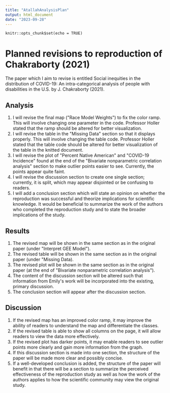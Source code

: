 ```yaml
---
title: "AtallahAnalysisPlan"
output: html_document
date: "2023-09-28"
---
```


```{r setup, include=FALSE}
knitr::opts_chunk$set(echo = TRUE)
```

# Planned revisions to reproduction of Chakraborty (2021)
The paper which I aim to revise is entitled Social inequities in the distribution of COVID-19: An intra-categorical analysis of people with disabilities in the U.S. by J. Chakraborty (2021).  

## Analysis
1. I will revise the final map ("Race Model Weights") to fix the color ramp. This will involve changing one parameter in the code. Professor Holler stated that the ramp should be altered for better visualization.
2. I will revise the table in the "Missing Data" section so that it displays properly. This will involve changing the table code. Professor Holler stated that the table code should be altered for better visualization of the table in the knitted document.
3. I will revise the plot of "Percent Native American" and "COVID-19 Incidence" found at the end of the "Bivariate nonparametric correlation analysis" section to make outlier points easier to see. Currently, the points appear quite faint.
4. I will revise the discussion section to create one single section; currently, it is split, which may appear disjointed or be confusing to readers.
5. I will add a conclusion section which will state an opinion on whether the reproduction was successful and theorize implications for scientific knowledge. It would be beneficial to summarize the work of the authors who completed the reproduction study and to state the broader implications of the study.

## Results

1. The revised map will be shown in the same section as in the original paper (under "Interpret GEE Model").
2. The revised table will be shown in the same section as in the original paper (under "Missing Data).
3. The revised plot will be shown in the same section as in the original paper (at the end of "Bivariate nonparametric correlation analysis").
4. The content of the discussion section will be altered such that information from Emily's work will be incorporated into the existing, primary discussion.
5. The conclusion section will appear after the discussion section.

## Discussion

1. If the revised map has an improved color ramp, it may improve the ability of readers to understand the map and differentiate the classes. 
2. If the revised table is able to show all columns on the page, it will allow readers to view the data more effectively.
3. If the revised plot has darker points, it may enable readers to see outlier points more clearly and gain more information from the graph.
4. If this discussion section is made into one section, the structure of the paper will be made more clear and possibly concise.
5. If a well-developed conclusion is added, the structure of the paper will benefit in that there will be a section to summarize the perceived effectiveness of the reproduction study as well as how the work of the authors applies to how the scientific community may view the original study.
